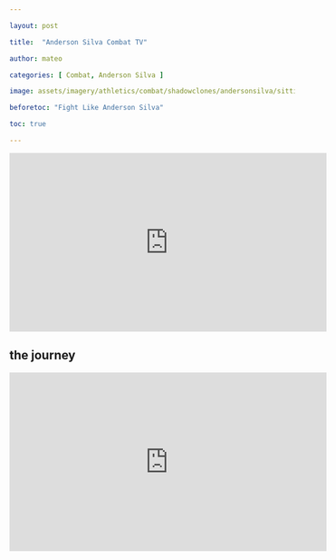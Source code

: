 ```yaml
---

layout: post

title:  "Anderson Silva Combat TV"

author: mateo

categories: [ Combat, Anderson Silva ]

image: assets/imagery/athletics/combat/shadowclones/andersonsilva/sitting.jpg

beforetoc: "Fight Like Anderson Silva"

toc: true

---
```


<iframe width="560" height="315" src="https://www.youtube.com/embed/QwmLtwZQQqc?si=5OPjyBFHKaBx6TZp" title="YouTube video player" frameborder="0" allow="accelerometer; autoplay; clipboard-write; encrypted-media; gyroscope; picture-in-picture; web-share" referrerpolicy="strict-origin-when-cross-origin" allowfullscreen></iframe>


## the journey

<iframe width="560" height="315" src="https://www.youtube.com/embed/Lhr--rE-1w4?si=eofwGVlheaMt0dfh" title="YouTube video player" frameborder="0" allow="accelerometer; autoplay; clipboard-write; encrypted-media; gyroscope; picture-in-picture; web-share" referrerpolicy="strict-origin-when-cross-origin" allowfullscreen></iframe>
